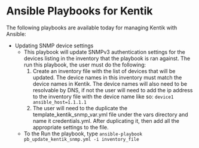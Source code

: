 # Ansible Playbooks for Kentik

The following playbooks are available today for managing Kentik with Ansible:

- Updating SNMP device settings
  - This playbook will update SNMPv3 authentication settings for the devices listing in the inventory that the playbook is ran against. The run this playbook, the user must do the following:
    1. Create an inventory file with the list of devices that will be updated. The device names in this inventory must match the device names in Kentik. The device names will also need to be resolvable by DNS, if not the user will need to add the ip address to the inventory file with the device name like so: `device1 ansible_host=1.1.1.1` 
    2. The user will need to the duplicate the template_kentik_snmp_var.yml file under the vars directory and name it credentials.yml. After duplicating it, then add all the appropriate settings to the file.
  - To the Run the playbook, type `ansible-playbook pb_update_kentik_snmp.yml -i inventory_file`
